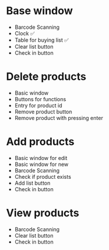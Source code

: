 <h1>Base window</h1>
<ul>
    <li>Barcode Scanning</li>
    <li>Clock ✅</li>
    <li>Table for buying list ✅</li>
    <li>Clear list button</li>
    <li>Check in button</li>
</ul>

<h1>Delete products</h1>
<ul>
    <li>Basic window</li>
    <li>Buttons for  functions</li>
    <li>Entry for product id</li>
    <li>Remove product button </li>
    <li>Remove product with pressing enter</li>
</ul>

<h1>Add products</h1>
<ul>
    <li>Basic window for edit</li>
    <li>Basic window for new</li>
    <li>Barcode Scanning</li>
    <li>Check if product exists</li>
    <li>Add list button</li>
    <li>Check in button</li>
</ul>

<h1>View products</h1>
<ul>
    <li>Barcode Scanning</li>
    <li>Clear list button</li>
    <li>Check in button</li>
</ul>